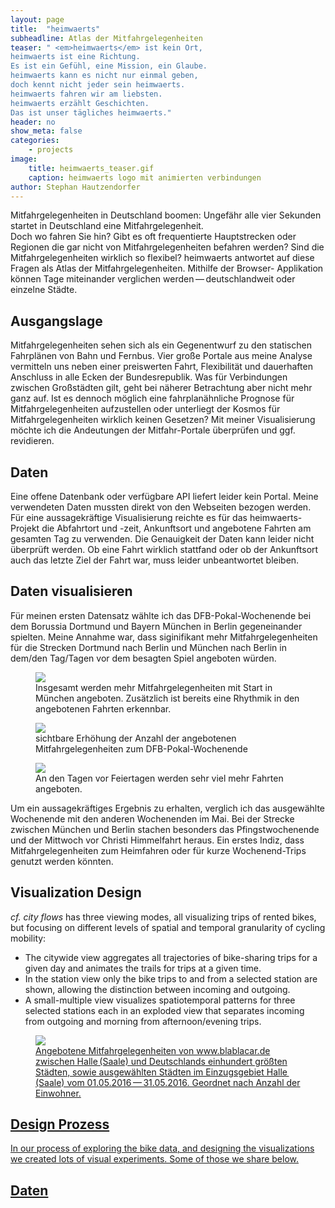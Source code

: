 ```yaml
---
layout: page
title:  "heimwaerts"
subheadline: Atlas der Mitfahrgelegenheiten
teaser: " <em>heimwaerts</em> ist kein Ort,
heimwaerts ist eine Richtung.
Es ist ein Gefühl, eine Mission, ein Glaube.
heimwaerts kann es nicht nur einmal geben,
doch kennt nicht jeder sein heimwaerts.
heimwaerts fahren wir am liebsten.
heimwaerts erzählt Geschichten.
Das ist unser tägliches heimwaerts."
header: no
show_meta: false
categories:
    - projects
image:
    title: heimwaerts_teaser.gif
    caption: heimwaerts logo mit animierten verbindungen
author: Stephan Hautzendorfer
---
```



Mitfahrgelegenheiten in Deutschland boomen:
Ungefähr alle vier Sekunden startet in Deutschland eine Mitfahrgelegenheit.  
Doch wo fahren Sie hin? Gibt es oft frequentierte Hauptstrecken oder Regionen die gar nicht von Mitfahrgelegenheiten befahren werden? Sind die Mitfahrgelegenheiten wirklich so flexibel?
heimwaerts antwortet auf diese Fragen als Atlas der Mitfahrgelegenheiten. Mithilfe der Browser-
Applikation können Tage miteinander verglichen werden ­— deutschlandweit oder einzelne Städte.


## Ausgangslage
Mitfahrgelegenheiten sehen sich als ein Gegenentwurf zu den statischen Fahrplänen von Bahn und Fernbus.
Vier große Portale aus meine Analyse vermitteln uns neben einer preiswerten Fahrt, Flexibilität und
dauerhaften Anschluss in alle Ecken der Bundesrepublik. Was für Verbindungen zwischen Großstädten gilt,
geht bei näherer Betrachtung aber nicht mehr ganz auf.
Ist es dennoch möglich eine fahrplanähnliche Prognose für Mitfahrgelegenheiten aufzustellen oder
unterliegt der Kosmos für Mitfahrgelegenheiten wirklich keinen Gesetzen?
Mit meiner Visualisierung möchte ich die Andeutungen der Mitfahr-Portale überprüfen und ggf. revidieren.

## Daten
Eine offene Datenbank oder verfügbare API liefert leider kein Portal. Meine verwendeten Daten mussten
direkt von den Webseiten bezogen werden. Für eine aussagekräftige Visualisierung reichte es für das heimwaerts-Projekt
die Abfahrtort und -zeit, Ankunftsort und angebotene Fahrten am gesamten Tag zu verwenden.
Die Genauigkeit der Daten kann leider nicht überprüft werden. Ob eine Fahrt wirklich stattfand
oder ob der Ankunftsort auch das letzte Ziel der Fahrt war, muss leider unbeantwortet bleiben.

## Daten visualisieren
Für meinen ersten Datensatz wählte ich das DFB-Pokal-Wochenende bei dem Borussia Dortmund und
Bayern München in Berlin gegeneinander spielten. Meine Annahme war, dass
siginifikant mehr Mitfahrgelegenheiten für die Strecken Dortmund nach Berlin und München nach Berlin
in dem/den Tag/Tagen vor dem besagten Spiel angeboten würden.

<figure>
  <img src="{{ site.urlimg }}/heimwaerts/dfb_monatsansicht.png" />
  <figcaption >Insgesamt werden mehr Mitfahrgelegenheiten mit Start in München angeboten. Zusätzlich ist bereits eine Rhythmik in den angebotenen Fahrten erkennbar.</figcaption>
</figure>
<figure>
  <img src="{{ site.urlimg }}/heimwaerts/dfb_wochenenden.png" />
  <figcaption >sichtbare Erhöhung der Anzahl der angebotenen Mitfahrgelegenheiten zum DFB-Pokal-Wochenende</figcaption>
</figure>
<figure>
  <img src="{{ site.urlimg }}/heimwaerts/dfb-feiertage.png" />
  <figcaption >An den Tagen vor Feiertagen werden sehr viel mehr Fahrten angeboten.</figcaption>
</figure>

Um ein aussagekräftiges Ergebnis zu erhalten, verglich ich das ausgewählte Wochenende mit
den anderen Wochenenden im Mai. Bei der Strecke zwischen München und Berlin stachen besonders
das Pfingstwochenende und der Mittwoch vor Christi Himmelfahrt heraus. Ein erstes Indiz, dass
Mitfahrgelegenheiten zum Heimfahren oder für kurze Wochenend-Trips genutzt werden könnten.





## Visualization Design
*cf. city flows* has three viewing modes, all visualizing trips of rented bikes, but focusing on different levels of spatial and temporal granularity of cycling mobility:

* The citywide view aggregates all trajectories of bike-sharing trips for a given day and animates the trails for trips at a given time.
* In the station view only the bike trips to and from a selected station are shown, allowing the distinction between incoming and outgoing.
* A small-multiple view visualizes spatiotemporal patterns for three selected stations each in an exploded view that separates incoming from outgoing and morning from afternoon/evening trips.

<figure>
<a href="{{ site.urlimg }}/cf-view2-london-draft.jpg">
  <img src="{{ site.urlimg }}/cf-view2-london-draft.jpg" />
  <figcaption >Angebotene Mitfahrgelegenheiten von www.blablacar.de zwischen Halle (Saale) und Deutschlands einhundert größten Städten, sowie ausgewählten Städten im Einzugsgebiet Halle (Saale) vom 01.05.2016 — 31.05.2016.
Geordnet nach Anzahl der Einwohner.</figcaption>
</figure>


## Design Prozess
In our process of exploring the bike data, and designing the visualizations we created lots of visual experiments. Some of those we share below.


## Daten
